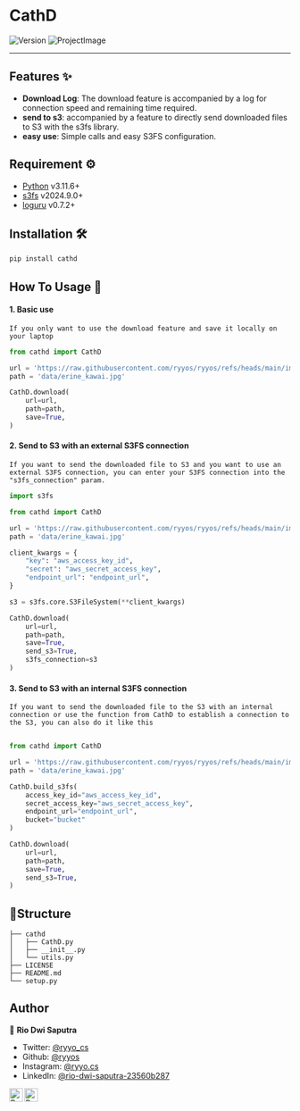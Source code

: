 # CathD

![Version](https://img.shields.io/badge/version-0.0.2-green.svg?cacheSeconds=2592000)
![ProjectImage](https://raw.githubusercontent.com/ryyos/ryyos/refs/heads/main/images/erine/kawaiii.jpeg)

---

## Features ✨

- **Download Log**: The download feature is accompanied by a log for connection speed and remaining time required.
- **send to s3**: accompanied by a feature to directly send downloaded files to S3 with the s3fs library.
- **easy use**: Simple calls and easy S3FS configuration.

## Requirement ⚙️

- [Python](https://www.python.org/) v3.11.6+
- [s3fs](https://pypi.org/project/s3fs/) v2024.9.0+
- [loguru](https://pypi.org/project/loguru/) v0.7.2+

## Installation 🛠️

```sh
pip install cathd
```

## How To Usage 🤔

#### 1. Basic use

    If you only want to use the download feature and save it locally on your laptop

```python
from cathd import CathD

url = 'https://raw.githubusercontent.com/ryyos/ryyos/refs/heads/main/images/erine/kawaiii.jpeg'
path = 'data/erine_kawai.jpg'

CathD.download(
    url=url,
    path=path,
    save=True,
)
```

#### 2. Send to S3 with an external S3FS connection

    If you want to send the downloaded file to S3 and you want to use an external S3FS connection, you can enter your S3FS connection into the "s3fs_connection" param.

```python
import s3fs

from cathd import CathD

url = 'https://raw.githubusercontent.com/ryyos/ryyos/refs/heads/main/images/erine/kawaiii.jpeg'
path = 'data/erine_kawai.jpg'

client_kwargs = {
    "key": "aws_access_key_id",
    "secret": "aws_secret_access_key",
    "endpoint_url": "endpoint_url",
}

s3 = s3fs.core.S3FileSystem(**client_kwargs)

CathD.download(
    url=url,
    path=path,
    save=True,
    send_s3=True,
    s3fs_connection=s3
)

```

#### 3. Send to S3 with an internal S3FS connection

    If you want to send the downloaded file to the S3 with an internal connection or use the function from CathD to establish a connection to the S3, you can also do it like this

```python

from cathd import CathD

url = 'https://raw.githubusercontent.com/ryyos/ryyos/refs/heads/main/images/erine/kawaiii.jpeg'
path = 'data/erine_kawai.jpg'

CathD.build_s3fs(
    access_key_id="aws_access_key_id",
    secret_access_key="aws_secret_access_key",
    endpoint_url="endpoint_url",
    bucket="bucket"
)

CathD.download(
    url=url,
    path=path,
    save=True,
    send_s3=True,
)

```

## 🚀Structure

```
├── cathd
│   ├── CathD.py
│   ├── __init__.py
│   └── utils.py
├── LICENSE
├── README.md
└── setup.py
```

## Author

👤 **Rio Dwi Saputra**

- Twitter: [@ryyo_cs](https://twitter.com/ryyo_cs)
- Github: [@ryyos](https://github.com/ryyos)
- Instagram: [@ryyo.cs](https://www.instagram.com/ryyo.cs/)
- LinkedIn: [@rio-dwi-saputra-23560b287](https://www.linkedin.com/in/rio-dwi-saputra-23560b287/)

<a href="https://www.linkedin.com/in/rio-dwi-saputra-23560b287/">
  <img align="left" alt="Ryo's LinkedIn" width="24px" src="https://cdn.jsdelivr.net/npm/simple-icons@v3/icons/linkedin.svg" />
</a>
<a href="https://www.instagram.com/ryyo.cs/">
  <img align="left" alt="Ryo's Instagram" width="24px" src="https://cdn.jsdelivr.net/npm/simple-icons@v3/icons/instagram.svg" />
</a>
